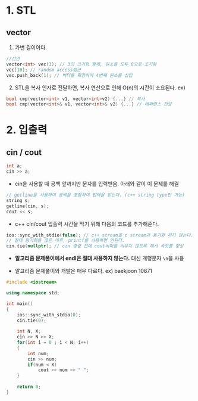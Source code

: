 
# 1. STL
## vector 
1. 가변 길이이다.
```cpp
//선언
vector<int> vec(3); // 3의 크기와 함께, 원소를 모두 0으로 초기화
vec[10]; // random access접근
vec.push_back(1); // 벡터를 확장하며 4번째 원소를 삽입
```

2. STL을 복사 인자로 전달하면, 복사 연산으로 인해 O(n)의 시간이 소요된다.
ex)
```cpp
bool cmp(vector<int> v1, vector<int>v2) {...} // 복사
bool cmp(vector<int>& v1, vector<int>& v2) {...} // 레퍼런스 전달
```



# 2. 입출력

## cin / cout

```cpp
int a;
cin >> a;
```

 - cin을 사용할 때 공백 앞까지만 문자를 입력받음. 아래와 같이 이 문제를 해결
```cpp
// getline을 사용하여 공백을 포함하여 입력을 받는다. (c++ string type만 가능)
string s;
getline(cin, s);
cout << s;
```

- c++ cin/cout 입출력 시간을 막기 위해 다음의 코드를 추가해준다.
```cpp
ios::sync_with_stdio(false); // c++ stream을 c stream과 동기화 하지 않는다.
// 절대 동기화를 끊은 이후, printf를 사용하면 안된다.
cin.tie(nullptr); // cin 명령 전에 cout버퍼를 비우지 않도록 해서 속도를 향상
```


- **알고리즘 문제풀이에서 endl은 절대 사용하지 않는다.**
	대신 개행문자 `\n`을 사용


- 알고리즘 문제풀이와 개발은 매우 다르다.
ex) baekjoon 10871
```cpp
#include <iostream>

using namespace std;

int main()
{
    ios::sync_with_stdio(0);
    cin.tie(0);
    
    int N, X;
    cin >> N >> X;
    for(int i = 0 ; i < N; i++)
    {
        int num;
        cin >> num;
        if(num < X)
            cout << num << " ";
    }
    
    return 0;
}
```